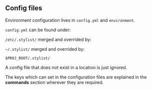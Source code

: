 ## Config files
Environment configuration lives in `config.yml` and `environment`.

`config.yml` can be found under:

`/etc/.stylist/` merged and overrided by:
 
`~/.stylist/` merged and overrided by:

`$PROJ_ROOT/.stylist/`
 

A config file that does not exist in a location is just ignored.  

The keys which can set in the configuration files are explained in the **commands**
section wherever they are required.
